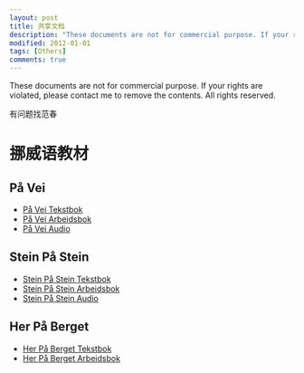 ```yaml
---
layout: post
title: 共享文档
description: "These documents are not for commercial purpose. If your rights are violated, please contact me to remove the contents. All rights reserved."
modified: 2012-01-01
tags: [Others]
comments: true
---
```

These documents are not for commercial purpose. If your rights are violated, please contact me to remove the contents. All rights reserved.

有问题找范春

<div class="social-share" data-initialized="true">
    <a href="#" class="social-share-icon icon-weibo"></a>
    <a href="#" class="social-share-icon icon-qq"></a>
    <a href="#" class="social-share-icon icon-wechat"></a>
</div>
<link rel="stylesheet" href="https://resource.chun.no/sharejs/css/share.min.css">
<script src="https://resource.chun.no/sharejs/js/social-share.min.js"></script>

# 挪威语教材

## På Vei

* <a href="/documents/norwegian/På_Vei_Tekstbok.pdf" target="_blank" download>På Vei Tekstbok</a>
* <a href="/documents/norwegian/På_Vei_Arbeidsbok.pdf" target="_blank" download>På Vei Arbeidsbok</a>
* <a href="/documents/norwegian/På_Vei_Audio.zip" target="_blank" download>På Vei Audio</a>

## Stein På Stein

* <a href="/documents/norwegian/Stein_På_Stein_Tekstbok.pdf" target="_blank" download>Stein På Stein Tekstbok</a>
* <a href="/documents/norwegian/Stein_På_Stein_Arbeidsbok.pdf" target="_blank" download>Stein På Stein Arbeidsbok</a>
* <a href="/documents/norwegian/Stein_På_Stein_Audio.zip" target="_blank" download>Stein På Stein Audio</a>

## Her På Berget

* <a href="/documents/norwegian/Her_På_Berget_Tekstbok.pdf" target="_blank" download>Her På Berget Tekstbok</a>
* <a href="/documents/norwegian/Her_På_Berget_Arbeidsbok.pdf" target="_blank" download>Her På Berget Arbeidsbok</a>
